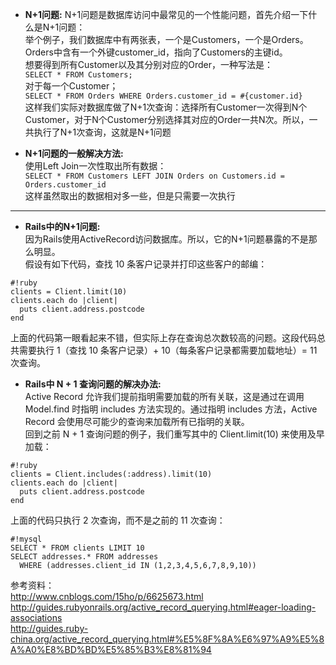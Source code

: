 * **N+1问题:**
N+1问题是数据库访问中最常见的一个性能问题，首先介绍一下什么是N+1问题：        
举个例子，我们数据库中有两张表，一个是Customers，一个是Orders。Orders中含有一个外键customer_id，指向了Customers的主键id。  
想要得到所有Customer以及其分别对应的Order，一种写法是：    
`SELECT * FROM Customers;`     
对于每一个Customer；    
`SELECT * FROM Orders WHERE Orders.customer_id = #{customer.id}`    
这样我们实际对数据库做了N+1次查询：选择所有Customer一次得到N个Customer，对于N个Customer分别选择其对应的Order一共N次。所以，一共执行了N+1次查询，这就是N+1问题      

* **N+1问题的一般解决方法:**    
使用Left Join一次性取出所有数据：     
`SELECT * FROM Customers LEFT JOIN Orders on Customers.id = Orders.customer_id`      
这样虽然取出的数据相对多一些，但是只需要一次执行     
-----
* **Rails中的N+1问题:**      
因为Rails使用ActiveRecord访问数据库。所以，它的N+1问题暴露的不是那么明显。     
假设有如下代码，查找 10 条客户记录并打印这些客户的邮编：     
```
#!ruby
clients = Client.limit(10)
clients.each do |client|
  puts client.address.postcode
end
```  
上面的代码第一眼看起来不错，但实际上存在查询总次数较高的问题。这段代码总共需要执行 1（查找 10 条客户记录）+ 10（每条客户记录都需要加载地址）= 11 次查询。       

* **Rails中 N + 1 查询问题的解决办法:**    
Active Record 允许我们提前指明需要加载的所有关联，这是通过在调用 Model.find 时指明 includes 方法实现的。通过指明 includes 方法，Active Record 会使用尽可能少的查询来加载所有已指明的关联。     
回到之前 N + 1 查询问题的例子，我们重写其中的 Client.limit(10) 来使用及早加载：     
```
#!ruby
clients = Client.includes(:address).limit(10)
clients.each do |client|
  puts client.address.postcode
end
```     
上面的代码只执行 2 次查询，而不是之前的 11 次查询：     
```
#!mysql
SELECT * FROM clients LIMIT 10
SELECT addresses.* FROM addresses
  WHERE (addresses.client_id IN (1,2,3,4,5,6,7,8,9,10))
```     

参考资料：   
http://www.cnblogs.com/15ho/p/6625673.html      
http://guides.rubyonrails.org/active_record_querying.html#eager-loading-associations     
http://guides.ruby-china.org/active_record_querying.html#%E5%8F%8A%E6%97%A9%E5%8A%A0%E8%BD%BD%E5%85%B3%E8%81%94